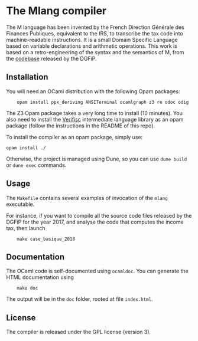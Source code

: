 # The Mlang compiler

The M language has been invented by the French Direction Générale des Finances
Publiques, equivalent to the IRS, to transcribe the tax code into machine-readable
instructions. It is a small Domain Specific Language based on variable
declarations and arithmetic operations. This work is based on a retro-engineering
of the syntax and the semantics of M, from the [codebase](https://framagit.org/dgfip/ir-calcul)
released by the DGFiP.


## Installation

You will need an OCaml distribution with the following Opam packages:

        opam install ppx_deriving ANSITerminal ocamlgraph z3 re odoc odig

The Z3 Opam package takes a very long time to install (10 minutes). You also need
to install the [Verifisc](https://gitlab.inria.fr/verifisc/verifisc) intermediate
language library as an opam package (follow the instructions in the README of
this repo).

To install the compiler as an opam package, simply use:

    opam install ./

Otherwise, the project is managed using Dune, so you can use `dune build` or
`dune exec` commands.

## Usage

The `Makefile` contains several examples of invocation of the `mlang` executable.

For instance, if you want to
compile all the source code files released by the DGFiP for the year 2017,
and analyse the code that computes the income tax, then launch

        make case_basique_2018

## Documentation

The OCaml code is self-documented using `ocamldoc`. You can generate the HTML
documentation using

        make doc

The output will be in the `doc` folder, rooted at file `index.html`.

## License

The compiler is released under the GPL license (version 3).

